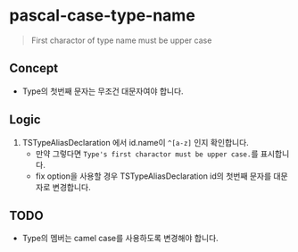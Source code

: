 # pascal-case-type-name
> First charactor of type name must be upper case

## Concept
- Type의 첫번째 문자는 무조건 대문자여야 합니다.

## Logic
1. TSTypeAliasDeclaration 에서 id.name이 `^[a-z]` 인지 확인합니다.
    - 만약 그렇다면 `Type's first charactor must be upper case.`를 표시합니다.
    - fix option을 사용할 경우 TSTypeAliasDeclaration id의 첫번째 문자를 대문자로 변경합니다.

## TODO
- Type의 멤버는 camel case를 사용하도록 변경해야 합니다.
